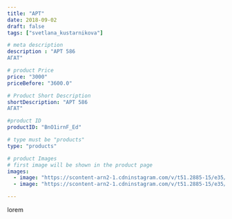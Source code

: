 ```yaml
---
title: "АРТ"
date: 2018-09-02
draft: false
tags: ["svetlana_kustarnikova"]

# meta description
description : "АРТ 586
АГАТ"

# product Price
price: "3000"
priceBefore: "3600.0"

# Product Short Description
shortDescription: "АРТ 586
АГАТ"

#product ID
productID: "BnO1irnF_Ed"

# type must be "products"
type: "products"

# product Images
# first image will be shown in the product page
images:
  - image: "https://scontent-arn2-1.cdninstagram.com/v/t51.2885-15/e35/40523156_241511886567098_1224433229776289792_n.jpg?_nc_ht=scontent-arn2-1.cdninstagram.com&_nc_cat=102&_nc_ohc=5F1tApfrT28AX80npoG&se=7&tp=1&oh=300cad85c4045448d5796e1d22d376b7&oe=605F2AA9&ig_cache_key=MTg1OTY1OTA1MjE3MTE0NDQyMA%3D%3D.2"
  - image: "https://scontent-arn2-1.cdninstagram.com/v/t51.2885-15/e35/39820378_262676234381762_8809856923512864768_n.jpg?_nc_ht=scontent-arn2-1.cdninstagram.com&_nc_cat=102&_nc_ohc=-iCSbtpaaxMAX9wIKRW&tp=1&oh=cffd148fb3d79bc7ab6c5762e6f5e763&oe=605F4CDD&ig_cache_key=MTg1OTY1OTA2NDExNjY2Njc2OA%3D%3D.2"

---
```

lorem
